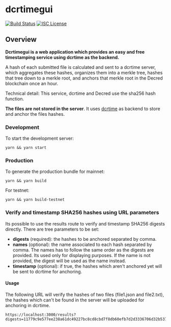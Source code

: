 dcrtimegui
==========

[![Build Status](https://github.com/decred/dcrtimegui/workflows/Build%20and%20Test/badge.svg)](https://github.com/decred/dcrtimegui/actions)
[![ISC License](https://img.shields.io/badge/license-ISC-blue.svg)](http://copyfree.org)

## Overview

**Dcrtimegui is a web application which provides an easy and free timestamping service using dcrtime as the backend.**

A hash of each submitted file is calculated and sent to a dcrtime server, which aggregates these hashes, organizes them into a merkle tree, hashes that tree down to a merkle root, and anchors that merkle root in the Decred blockchain once an hour.

Technical detail: This service, dcrtime and Decred use the sha256 hash function.

**The files are not stored in the server**. It uses 
[dcrtime](https://github.com/decred/dcrtime) as backend to store and anchor the
files hashes.


### Development

To start the development server:

`yarn && yarn start` 

### Production

To generate the production bundle for mainnet:

`yarn && yarn build`

For testnet: 

`yarn && yarn build-testnet`

### Verify and timestamp SHA256 hashes using URL parameters

Its possible to use the results route to verify and timestamp SHA256 digests 
directly. There are tree parameters to be set:

- **digests** (required): the hashes to be anchored separated by comma.
- **names** (optional): the name associated to each hash separated by comma. 
The names has to follow the same order as the digests are provided. Its used 
only for displaying purposes. If the name is not provided, the digest will be 
used as the name instead.
- **timestamp** (optional): if true, the hashes which aren't anchored yet will
 be sent to dcrtime for anchoring.

#### Usage

The following URL will verify the hashes of two files (file1.json and file2.txt),
the hashes which can't be found in the server will be uploaded for anchoring in
dcrtime.

```
https://localhost:3000/results?digests=11779c9e577ee238a61dc49227bc8cd8cbd7f8db60efb7d2d3336706d32b5372,fc11cc406688eb75d83ee3db77f4d1776b81de16ddba10738a7d3703299b7646&names=file1.json,file2.txt&timestamp=true
```




